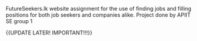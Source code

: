FutureSeekers.lk website assignment for the use of finding jobs and filling positions for both job seekers and companies alike. 
Project done by APIIT SE group 1

{{UPDATE LATER! IMPORTANT!!!}}
